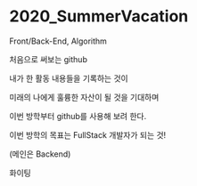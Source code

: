 # 2020_SummerVacation
Front/Back-End, Algorithm

처음으로 써보는 github 

내가 한 활동 내용들을 기록하는 것이 

미래의 나에게 훌륭한 자산이 될 것을 기대하며

이번 방학부터 github를 사용해 보려 한다.

이번 방학의 목표는 FullStack 개발자가 되는 것!

(메인은 Backend)

화이팅